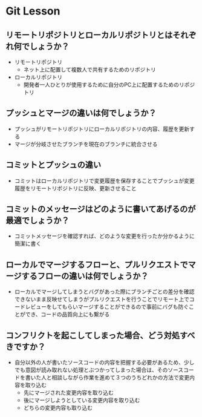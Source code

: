 # Git Lesson

## リモートリポジトリとローカルリポジトリとはそれぞれ何でしょうか？
* リモートリポジトリ
  * ネット上に配置して複数人で共有するためのリポジトリ
* ローカルリポジトリ
  * 開発者一人ひとりが使用するために自分のPC上に配置するためのリポジトリ


## プッシュとマージの違いは何でしょうか？
* プッシュがリモートリポジトリにローカルリポジトリの内容、履歴を更新する
* マージが分岐させたブランチを現在のブランチに統合させる


## コミットとプッシュの違い
* コミットはローカルリポジトリで変更履歴を保存することでプッシュが変更履歴をリモートリポジトリに反映、更新させること


## コミットのメッセージはどのように書いてあげるのが最適でしょうか？
* コミットメッセージを確認すれば、どのような変更を行ったか分かるように簡潔に書く


## ローカルでマージするフローと、プルリクエストでマージするフローの違いは何でしょうか？
* ローカルでマージしてしまうとバグがあった際にブランチごとの差分を確認できないまま反映せてしまうがプルリクエストを行うことでリモート上でコードレビューをしてもらいマージすることができるので事前にバグも防ぐことができ、コードの品質向上にも繋がる


## コンフリクトを起こしてしまった場合、どう対処すべきですか？
* 自分以外の人が書いたソースコードの内容を把握する必要があるため、少しでも意図が読み取れない処理とぶつかってしまった場合は、そのソースコードを書いた人と相談しながら作業を進めて３つのうちどれかの方法で変更内容を取り込む
  * 先にマージされた変更内容を取り込む
  * 後にマージしようとしている変更内容を取り込む
  * どちらの変更内容も取り込む
